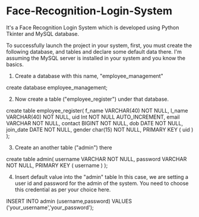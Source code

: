 # Face-Recognition-Login-System
It's a Face Recognition Login System which is developed using Python Tkinter and MySQL database.

To successfully launch the project in your system, first, you must create the following database, and tables and declare some default data there. I'm assuming the MySQL server is installed in your system and you know the basics.

1. Create a database with this name, "employee_management"

create database employee_management;


2. Now create a table ("employee_register") under that database.

create table employee_register(
f_name VARCHAR(40) NOT NULL,
l_name VARCHAR(40) NOT NULL,
uid Int NOT NULL AUTO_INCREMENT,
email VARCHAR NOT NULL,
contact BIGINT NOT NULL,
dob DATE NOT NULL,
join_date DATE NOT NULL,
gender char(15) NOT NULL,
PRIMARY KEY ( uid )
);


3. Create an another table ("admin") there

create table admin(
username VARCHAR NOT NULL,
password VARCHAR NOT NULL,
PRIMARY KEY ( username )
);


4. Insert default value into the "admin" table
In this case, we are setting a user id and password for the admin of the system. You need to choose this credential as per your choice here.

INSERT INTO admin (username,password) VALUES ('your_username','your_password');

